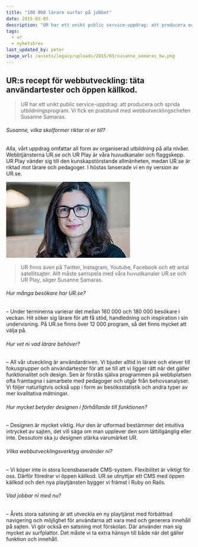 ```yaml
---
title: "180 000 lärare surfar på jobbet"
date: 2015-03-05
description: "UR har ett unikt public service-uppdrag: att producera och sprida utbildningsprogram. Vi fick en pratstund med webbutvecklingschefen Susanne Samaras."
tags:
  - ur
  - nyhetsbrev
last_updated_by: peter
image_url: /assets/legacy/uploads/2015/03/susanne_samaras_bw.png
---
```

UR:s recept för webbutveckling: täta användartester och öppen källkod.
----------------------------------------------------------------------
> UR har ett unikt public service-uppdrag: att producera och sprida utbildningsprogram. Vi fick en pratstund med webbutvecklingschefen Susanne Samaras.

###### Susanne, vilka skolformer riktar ni er till?
Alla, vårt uppdrag omfattar all form av organiserad utbildning på alla nivåer. Webbtjänsterna UR.se och UR Play är våra huvudkanaler och flaggskepp. UR Play vänder sig till den kunskapstörstande allmänheten, medan UR.se är riktad mot lärare och pedagoger. I höstas lanserade vi en ny version av UR.se.

![Susanne Samaras](/assets/legacy/uploads/2015/03/susanne_samaras.png)

> UR finns även på Twitter, Instagram, Youtube, Facebook och ett antal satellitsajter. Allt måste samspela med våra huvudkanaler UR.se och UR Play, säger Susanne Samaras.

###### Hur många besökare har UR.se?
– Under terminerna varierar det mellan 160 000 och 180 000 besökare i veckan. Hit söker sig lärare för att få stöd, handledning och inspiration i sin undervisning. På UR.se finns över 12 000 program, så det finns mycket att välja på.

###### Hur vet ni vad lärare behöver?
– All vår utveckling är användardriven. Vi bjuder alltid in lärare och elever till fokusgrupper och användartester för att se till att vi ligger rätt när det gäller funktionalitet och design. Sen är förstås själva programmen på webbplatsen ofta framtagna i samarbete med pedagoger och utgår från behovsanalyser. Vi följer naturligtvis också upp i form av besöksstatistik och andra typer av mer kvalitativa mätningar.

###### Hur mycket betyder designen i förhållande till funktionen?
– Designen är mycket viktig. Hur den är utformad bestämmer det intuitiva intrycket av sajten, det vill säga om man upplever den som lättillgänglig eller inte. Dessutom ska ju designen stärka varumärket UR.

###### Vilka webbutvecklingsverktyg använder ni?
– Vi köper inte in stora licensbaserade CMS-system. Flexibilitet är viktigt för oss. Därför föredrar vi öppen källkod. UR.se utnyttjar ett CMS med öppen källkod och den nya playtjänsten bygger vi främst i Ruby on Rails.

###### Vad jobbar ni med nu?
– Årets stora satsning är att utveckla en ny playtjänst med förbättrad navigering och möjlighet för användarna att vara med och generera innehåll på sajten. Vi gör också en satsning mot förskolan. Där använder man sig mycket av surfplattor. Det måste vi ta extra hänsyn till både när det gäller funktion och innehåll.
